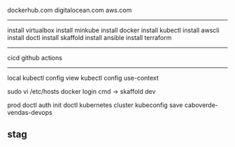 dockerhub.com
digitalocean.com
aws.com

---
install virtualbox
install minkube
install docker
install kubectl
install awscli
install doctl
install skaffold
install ansible
install terraform

---
cicd
github actions


---
local
kubectl config view
kubectl config use-context <name>

sudo vi /etc/hosts
docker login
cmd -> skaffold dev

prod
doctl auth init 
doctl kubernetes cluster kubeconfig save caboverde-vendas-devops

stag
---


